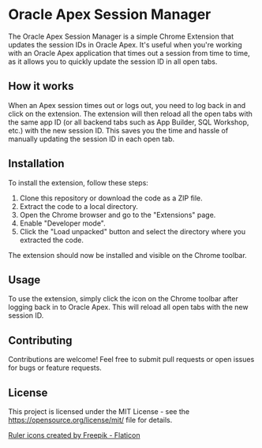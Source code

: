 # Oracle Apex Session Manager

The Oracle Apex Session Manager is a simple Chrome Extension that updates the session IDs in Oracle Apex. It's useful when you're working with an Oracle Apex application that times out a session from time to time, as it allows you to quickly update the session ID in all open tabs.

## How it works

When an Apex session times out or logs out, you need to log back in and click on the extension. The extension will then reload all the open tabs with the same app ID (or all backend tabs such as App Builder, SQL Workshop, etc.) with the new session ID. This saves you the time and hassle of manually updating the session ID in each open tab.

## Installation

To install the extension, follow these steps:

1. Clone this repository or download the code as a ZIP file.
2. Extract the code to a local directory.
3. Open the Chrome browser and go to the "Extensions" page.
4. Enable "Developer mode".
5. Click the "Load unpacked" button and select the directory where you extracted the code.

The extension should now be installed and visible on the Chrome toolbar.

## Usage

To use the extension, simply click the icon on the Chrome toolbar after logging back in to Oracle Apex. This will reload all open tabs with the new session ID.

## Contributing

Contributions are welcome! Feel free to submit pull requests or open issues for bugs or feature requests.

## License

This project is licensed under the MIT License - see the <a href="https://opensource.org/license/mit/">https://opensource.org/license/mit/</a> file for details.

<a href="https://www.flaticon.com/free-icons/ruler" title="ruler icons">Ruler icons created by Freepik - Flaticon</a>
